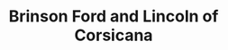 ---
title: "Brinson Ford and Lincoln of Corsicana"
url: /corsicana/brinson-ford-and-lincoln-of-corsicana/
shop: Autohaus
---